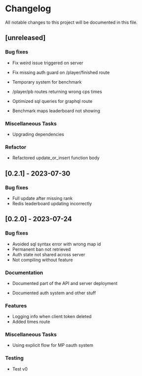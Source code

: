 # Changelog

All notable changes to this project will be documented in this file.

## [unreleased]

### Bug fixes

- Fix weird issue triggered on server

- Fix missing auth guard on /player/finished route

- Temporary system for benchmark
- /player/pb routes returning wrong cps times
- Optimized sql queries for graphql route
- Benchmark maps leaderboard not showing

### Miscellaneous Tasks

- Upgrading dependencies


### Refactor

- Refactored update_or_insert function body


## [0.2.1] - 2023-07-30

### Bug fixes

- Full update after missing rank
- Redis leaderboard updating incorrectly

## [0.2.0] - 2023-07-24

### Bug fixes

- Avoided sql syntax error with wrong map id
- Permanent ban not retrieved
- Auth state not shared across server
- Not compiling without feature

### Documentation

- Documented part of the API and server deployment

- Documented auth system and other stuff


### Features

- Logging info when client token deleted
- Added times route

### Miscellaneous Tasks

- Using explicit flow for MP oauth system


### Testing

- Test v0


<!-- generated by git-cliff -->
